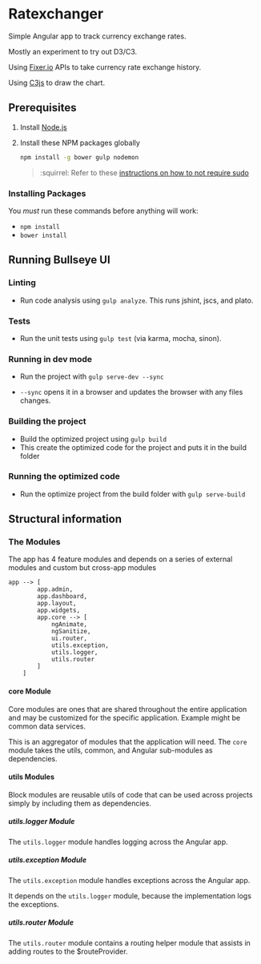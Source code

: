 # Ratexchanger

Simple Angular app to track currency exchange rates.

Mostly an experiment to try out D3/C3.

Using [Fixer.io](http://fixer.io/) APIs to take currency rate exchange history.

Using [C3js](http://c3js.org/) to draw the chart.

## Prerequisites

1. Install [Node.js](http://nodejs.org)

2. Install these NPM packages globally

    ```bash
    npm install -g bower gulp nodemon
    ```

    > :squirrel: Refer to these [instructions on how to not require sudo](https://github.com/sindresorhus/guides/blob/master/npm-global-without-sudo.md)

### Installing Packages
You *must* run these commands before anything will work:

 - `npm install`
 - `bower install`

## Running Bullseye UI

### Linting
 - Run code analysis using `gulp analyze`. This runs jshint, jscs, and plato.

### Tests
 - Run the unit tests using `gulp test` (via karma, mocha, sinon).

### Running in dev mode
 - Run the project with `gulp serve-dev --sync`

 - `--sync` opens it in a browser and updates the browser with any files changes.

### Building the project
 - Build the optimized project using `gulp build`
 - This create the optimized code for the project and puts it in the build folder

### Running the optimized code
 - Run the optimize project from the build folder with `gulp serve-build`

## Structural information

### The Modules
The app has 4 feature modules and depends on a series of external modules and custom but cross-app modules

```
app --> [
        app.admin,
        app.dashboard,
        app.layout,
        app.widgets,
		app.core --> [
			ngAnimate,
			ngSanitize,
			ui.router,
			utils.exception,
			utils.logger,
			utils.router
		]
    ]
```

#### core Module
Core modules are ones that are shared throughout the entire application and may be customized for the specific application. Example might be common data services.

This is an aggregator of modules that the application will need. The `core` module takes the utils, common, and Angular sub-modules as dependencies.

#### utils Modules
Block modules are reusable utils of code that can be used across projects simply by including them as dependencies.

##### utils.logger Module
The `utils.logger` module handles logging across the Angular app.

##### utils.exception Module
The `utils.exception` module handles exceptions across the Angular app.

It depends on the `utils.logger` module, because the implementation logs the exceptions.

##### utils.router Module
The `utils.router` module contains a routing helper module that assists in adding routes to the $routeProvider.
